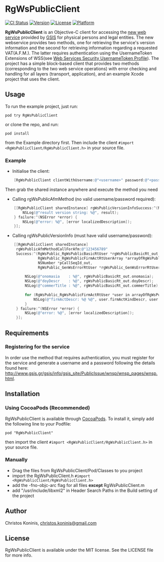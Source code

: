 # RgWsPublicClient

[![CI Status](http://img.shields.io/travis/csknns/RgWsPublicClient.svg?style=flat)](https://travis-ci.org/csknns/RgWsPublicClient)
[![Version](https://img.shields.io/cocoapods/v/RgWsPublicClient.svg?style=flat)](http://cocoadocs.org/docsets/RgWsPublicClient)
[![License](https://img.shields.io/cocoapods/l/RgWsPublicClient.svg?style=flat)](http://cocoadocs.org/docsets/RgWsPublicClient)
[![Platform](https://img.shields.io/cocoapods/p/RgWsPublicClient.svg?style=flat)](http://cocoadocs.org/docsets/RgWsPublicClient)

**RgWsPublicClient** is an Objective-C client for accessing the [new web service](http://www.gsis.gr/gsis/info/gsis_site/PublicIssue/wnsp/wnsp_pages/wnsp.html) provided by [GSIS](http://www.gsis.gr/gsis/info/gsis_site/PublicIssue/wnsp/wnsp_pages/wnsp.html) for physical persons and legal entities. The new webservice provides two methods, one for retrieving the service's version information and the second for retrieving information regarding a requested VAT(A.F.M.). The latter requires authentication using the UsernameToken Extensions of WSS(see [Web Services Security UsernameToken Profile](http://docs.oasis-open.org/wss/v1.1/wss-v1.1-spec-pr-UsernameTokenProfile-01.htm)). The project has a simple block-based client that provides two methods (corresponding to the two web service operations) with error checking and handling for all layers (transport, application), and an example Xcode project that uses the client.

## Usage

To run the example project, just run:

    pod try RgWsPublicClient

or clone the repo, and run:

    pod install

from the Example directory first. Then include the client `#import <RgWsPublicClient/RgWsPublicClient.h>` in your source file.

### Example

* Initialise the client:

```objectivec
    [RgWsPublicClient clientWithUsername:@"<username>" password:@"<password>"];
```

Then grab the shared instance anywhere and execute the method you need

* Calling rgWsPublicAfmMethod (no valid username/password required):

```objectivec
    [[RgWsPublicClient sharedInstance] rgWsPublicVersionInfoSuccess:^(NSString *result) {
        NSLog(@"result version string: %@", result);
    } failure:^(NSError *error) {
        NSLog(@"error: %@", [error localizedDescription]);
    }];
```
* Calling rgWsPublicVersionInfo (must have valid username/password):

```objectivec
    [[RgWsPublicClient sharedInstance]
     rgWsPublicAfmMethodCallForAfm:@"123456789"
     Success:^(RgWsPublic_RgWsPublicBasicRtUser *rgWsPublicBasicRt_out,
               RgWsPublic_RgWsPublicFirmActRtUserArray *arrayOfRgWsPublicFirmActRt_out,
               NSNumber *pCallSeqId_out,
               RgWsPublic_GenWsErrorRtUser *rgWsPublic_GenWsErrorRtUser) {
         
         NSLog(@"onomasia    : %@", rgWsPublicBasicRt_out.onomasia);
         NSLog(@"doyDescr    : %@", rgWsPublicBasicRt_out.doyDescr);
         NSLog(@"commerTitle : %@", rgWsPublicBasicRt_out.commerTitle);
         
         for (RgWsPublic_RgWsPublicFirmActRtUser *user in arrayOfRgWsPublicFirmActRt_out.RgWsPublicFirmActRtUser) {
             NSLog(@"firmActDescr: %@ %@", user.firmActKindDescr, user.firmActDescr);
         }
     } failure:^(NSError *error) {
         NSLog(@"error: %@", [error localizedDescription]);
     }];
```

## Requirements

### Registering for the service

In order use the method that requires authentication, you must register for the service and generate a username and a password following the details found here: <http://www.gsis.gr/gsis/info/gsis_site/PublicIssue/wnsp/wnsp_pages/wnsp.html>.

## Installation

### Using CocoaPods (Recommended)

RgWsPublicClient is available through [CocoaPods](http://cocoapods.org). To install it, simply add the following line to your Podfile:

    pod "RgWsPublicClient"

then import the client `#import <RgWsPublicClient/RgWsPublicClient.h>` in your source file.

### Manually
* Drag the files from RgWsPublicClient/Pod/Classes to you project
* import the RgWsPublicClient.h `#import <RgWsPublicClient/RgWsPublicClient.h>` 
* add the -fno-objc-arc flag for all files **except** RgWsPublicClient.m
* add "/usr/include/libxml2" in Header Search Paths in the Build setting of the project

## Author

Christos Koninis, christos.koninis@gmail.com

## License

RgWsPublicClient is available under the MIT license. See the LICENSE file for more info.

